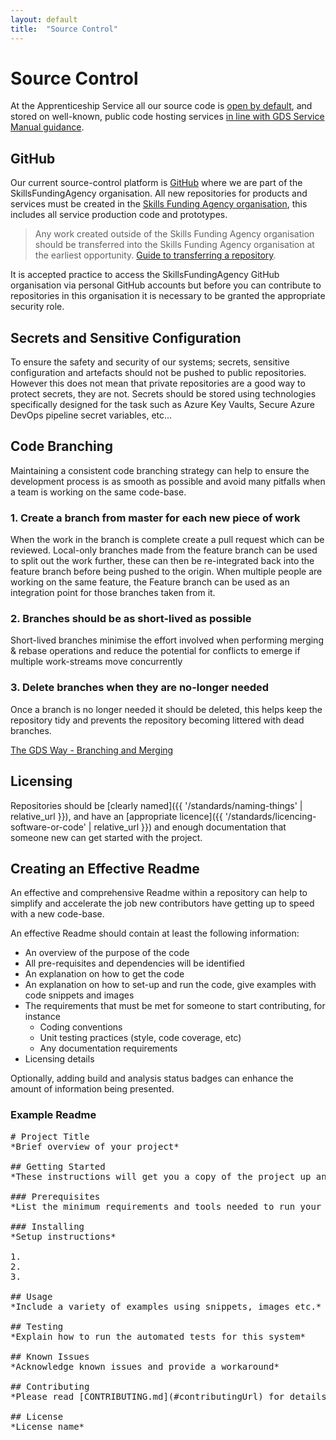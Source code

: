 ```yaml
---
layout: default
title:  "Source Control"
---
```


# Source Control

At the Apprenticeship Service all our source code is [open by default](https://www.gov.uk/service-manual/technology/making-source-code-open-and-reusable), and stored on well-known, public code hosting services [in line with GDS Service Manual guidance](https://www.gov.uk/service-manual/technology/making-source-code-open-and-reusable).

## GitHub

Our current source-control platform is [GitHub](https://github.com/SkillsFundingAgency/) where we are part of the SkillsFundingAgency organisation. All new repositories for products and services must be created in the [Skills Funding Agency organisation](https://github.com/SkillsFundingAgency), this includes all service production code and prototypes. 

> Any work created outside of the Skills Funding Agency organisation should be transferred into the Skills Funding Agency organisation at the earliest opportunity. [Guide to transferring a repository](https://help.github.com/en/articles/transferring-a-repository).

It is accepted practice to access the SkillsFundingAgency GitHub organisation via personal GitHub accounts but before you can contribute to repositories in this organisation it is necessary to be granted the appropriate security role.

## Secrets and Sensitive Configuration

To ensure the safety and security of our systems; secrets, sensitive configuration and artefacts should not be pushed to public repositories. However this does not mean that private repositories are a good way to protect secrets, they are not. Secrets should be stored using technologies specifically designed for the task such as Azure Key Vaults, Secure Azure DevOps pipeline secret variables, etc...

## Code Branching

Maintaining a consistent code branching strategy can help to ensure the development process is as smooth as possible and avoid many pitfalls when a team is  working on the same code-base.

### 1. Create a branch from master for each new piece of work
When the work in the branch is complete create a pull request which can be reviewed. Local-only branches made from the feature branch can be used to split out the work further, these can then be re-integrated back into the feature branch before being pushed to the origin. When multiple people are working on the same feature, the Feature branch can be used as an integration point for those branches taken from it. 

### 2. Branches should be as short-lived as possible
Short-lived branches minimise the effort involved when performing merging & rebase operations and reduce the potential for conflicts to emerge if multiple work-streams move concurrently

### 3. Delete branches when they are no-longer needed
Once a branch is no longer needed it should be deleted, this helps keep the repository tidy and prevents the repository becoming littered with dead branches.

[The GDS Way - Branching and Merging](https://gds-way.cloudapps.digital/standards/source-code.html#branching-merging-conventions)

## Licensing

Repositories should be [clearly named]({{ '/standards/naming-things' | relative_url }}),
and have an [appropriate licence]({{ '/standards/licencing-software-or-code' | relative_url }})
and enough documentation that someone new can get started with the
project.

## Creating an Effective Readme

An effective and comprehensive Readme within a repository can help to simplify and accelerate the job new contributors have getting up to speed with a new code-base.

An effective Readme should contain at least the following information:

- An overview of the purpose of the code
- All pre-requisites and dependencies will be identified
- An explanation on how to get the code
- An explanation on how to set-up and run the code, give examples with code snippets and images
- The requirements that must be met for someone to start contributing, for instance
  - Coding conventions
  - Unit testing practices (style, code coverage, etc)
  - Any documentation requirements
- Licensing details

Optionally, adding build and analysis status badges can enhance the amount of information being presented.
 
### Example Readme

<pre>
# Project Title
*Brief overview of your project*

## Getting Started
*These instructions will get you a copy of the project up and running on your local machine for development and testing purposes.*

### Prerequisites
*List the minimum requirements and tools needed to run your program*

### Installing
*Setup instructions*

1.
2.
3.

## Usage
*Include a variety of examples using snippets, images etc.*

## Testing
*Explain how to run the automated tests for this system*

## Known Issues
*Acknowledge known issues and provide a workaround* 

## Contributing
*Please read [CONTRIBUTING.md](#contributingUrl) for details on our code of conduct, and the process for submitting pull requests to us.*

## License
*License name*
</pre>
